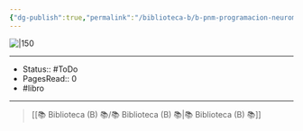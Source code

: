 ```yaml
---
{"dg-publish":true,"permalink":"/biblioteca-b/b-pnm-programacion-neuromotriz/"}
---
```


![|150](http://books.google.com/books/content?id=a162EAAAQBAJ&printsec=frontcover&img=1&zoom=1&edge=curl&source=gbs_api)

---

- Status:: #ToDo 
- PagesRead:: 0 
- #libro 

---

> [[📚 Biblioteca (B) 📚/📚 Biblioteca (B) 📚\|📚 Biblioteca (B) 📚]]